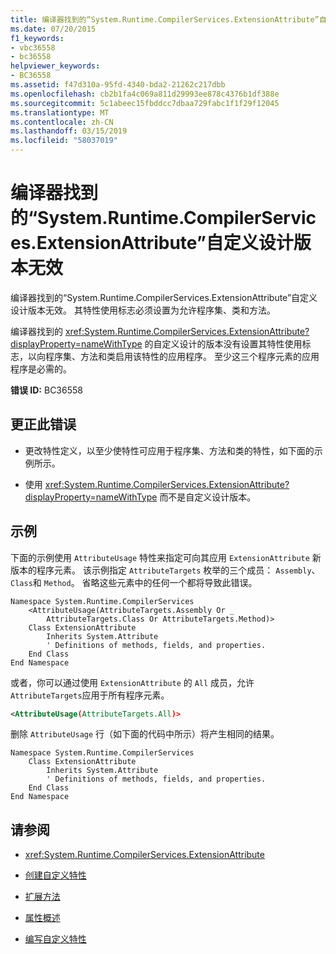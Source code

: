 ```yaml
---
title: 编译器找到的“System.Runtime.CompilerServices.ExtensionAttribute”自定义设计版本无效
ms.date: 07/20/2015
f1_keywords:
- vbc36558
- bc36558
helpviewer_keywords:
- BC36558
ms.assetid: f47d310a-95fd-4340-bda2-21262c217dbb
ms.openlocfilehash: cb2b1fa4c069a811d29993ee878c4376b1df388e
ms.sourcegitcommit: 5c1abeec15fbddcc7dbaa729fabc1f1f29f12045
ms.translationtype: MT
ms.contentlocale: zh-CN
ms.lasthandoff: 03/15/2019
ms.locfileid: "58037019"
---
```

# <a name="the-custom-designed-version-of-systemruntimecompilerservicesextensionattribute-found-by-the-compiler-is-not-valid"></a>编译器找到的“System.Runtime.CompilerServices.ExtensionAttribute”自定义设计版本无效
编译器找到的“System.Runtime.CompilerServices.ExtensionAttribute”自定义设计版本无效。 其特性使用标志必须设置为允许程序集、类和方法。  
  
 编译器找到的 <xref:System.Runtime.CompilerServices.ExtensionAttribute?displayProperty=nameWithType> 的自定义设计的版本没有设置其特性使用标志，以向程序集、方法和类启用该特性的应用程序。 至少这三个程序元素的应用程序是必需的。  
  
 **错误 ID:** BC36558  
  
## <a name="to-correct-this-error"></a>更正此错误  
  
-   更改特性定义，以至少使特性可应用于程序集、方法和类的特性，如下面的示例所示。  
  
-   使用 <xref:System.Runtime.CompilerServices.ExtensionAttribute?displayProperty=nameWithType> 而不是自定义设计版本。  
  
## <a name="example"></a>示例  
 下面的示例使用 `AttributeUsage` 特性来指定可向其应用 `ExtensionAttribute` 新版本的程序元素。 该示例指定 `AttributeTargets` 枚举的三个成员： `Assembly`、 `Class`和 `Method`。 省略这些元素中的任何一个都将导致此错误。  
  
```  
Namespace System.Runtime.CompilerServices  
    <AttributeUsage(AttributeTargets.Assembly Or _  
        AttributeTargets.Class Or AttributeTargets.Method)>  
    Class ExtensionAttribute  
        Inherits System.Attribute  
        ' Definitions of methods, fields, and properties.  
    End Class  
End Namespace  
```  
  
 或者，你可以通过使用 `ExtensionAttribute` 的 `All` 成员，允许 `AttributeTargets`应用于所有程序元素。  
  
```xml  
<AttributeUsage(AttributeTargets.All)>  
```  
  
 删除 `AttributeUsage` 行（如下面的代码中所示）将产生相同的结果。  
  
```  
Namespace System.Runtime.CompilerServices  
    Class ExtensionAttribute  
        Inherits System.Attribute  
        ' Definitions of methods, fields, and properties.  
    End Class  
End Namespace  
```  
  
## <a name="see-also"></a>请参阅

- <xref:System.Runtime.CompilerServices.ExtensionAttribute>

- [创建自定义特性](~/docs/visual-basic/programming-guide/concepts/attributes/creating-custom-attributes.md)
- [扩展方法](../../visual-basic/programming-guide/language-features/procedures/extension-methods.md)
- [属性概述](~/docs/visual-basic/programming-guide/concepts/attributes/index.md)
- [编写自定义特性](../../standard/attributes/writing-custom-attributes.md)
